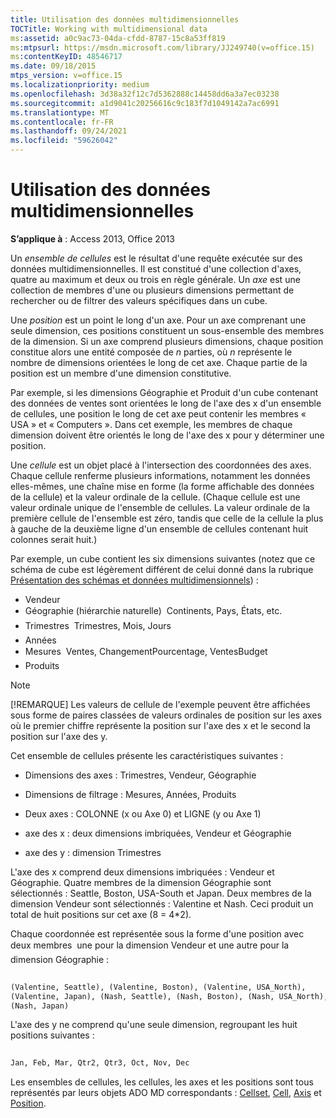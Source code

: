 ```yaml
---
title: Utilisation des données multidimensionnelles
TOCTitle: Working with multidimensional data
ms:assetid: a0c9ac73-04da-cfdd-8787-15c8a53ff819
ms:mtpsurl: https://msdn.microsoft.com/library/JJ249740(v=office.15)
ms:contentKeyID: 48546717
ms.date: 09/18/2015
mtps_version: v=office.15
ms.localizationpriority: medium
ms.openlocfilehash: 3d38a32f12c7d5362888c14458dd6a3a7ec03238
ms.sourcegitcommit: a1d9041c20256616c9c183f7d1049142a7ac6991
ms.translationtype: MT
ms.contentlocale: fr-FR
ms.lasthandoff: 09/24/2021
ms.locfileid: "59626042"
---
```

# <a name="working-with-multidimensional-data"></a>Utilisation des données multidimensionnelles

**S’applique à** : Access 2013, Office 2013

Un *ensemble de cellules* est le résultat d'une requête exécutée sur des données multidimensionnelles. Il est constitué d'une collection d'axes, quatre au maximum et deux ou trois en règle générale. Un *axe* est une collection de membres d'une ou plusieurs dimensions permettant de rechercher ou de filtrer des valeurs spécifiques dans un cube.

Une *position* est un point le long d'un axe. Pour un axe comprenant une seule dimension, ces positions constituent un sous-ensemble des membres de la dimension. Si un axe comprend plusieurs dimensions, chaque position constitue alors une entité composée de *n* parties, où *n* représente le nombre de dimensions orientées le long de cet axe. Chaque partie de la position est un membre d'une dimension constitutive.

Par exemple, si les dimensions Géographie et Produit d'un cube contenant des données de ventes sont orientées le long de l'axe des x d'un ensemble de cellules, une position le long de cet axe peut contenir les membres « USA » et « Computers ». Dans cet exemple, les membres de chaque dimension doivent être orientés le long de l'axe des x pour y déterminer une position.

Une *cellule* est un objet placé à l'intersection des coordonnées des axes. Chaque cellule renferme plusieurs informations, notamment les données elles-mêmes, une chaîne mise en forme (la forme affichable des données de la cellule) et la valeur ordinale de la cellule. (Chaque cellule est une valeur ordinale unique de l'ensemble de cellules. La valeur ordinale de la première cellule de l'ensemble est zéro, tandis que celle de la cellule la plus à gauche de la deuxième ligne d'un ensemble de cellules contenant huit colonnes serait huit.)

Par exemple, un cube contient les six dimensions suivantes (notez que ce schéma de cube est légèrement différent de celui donné dans la rubrique [Présentation des schémas et données multidimensionnels](overview-of-multidimensional-schemas-and-data.md)) :

- Vendeur
- Géographie (hiérarchie naturelle)  Continents, Pays, États, etc.
- Trimestres  Trimestres, Mois, Jours
- Années
- Mesures  Ventes, ChangementPourcentage, VentesBudget
- Produits

> [!NOTE]
> [!REMARQUE] Les valeurs de cellule de l'exemple peuvent être affichées sous forme de paires classées de valeurs ordinales de position sur les axes où le premier chiffre représente la position sur l'axe des x et le second la position sur l'axe des y.

Cet ensemble de cellules présente les caractéristiques suivantes :

- Dimensions des axes : Trimestres, Vendeur, Géographie

- Dimensions de filtrage : Mesures, Années, Produits

- Deux axes : COLONNE (x ou Axe 0) et LIGNE (y ou Axe 1)

- axe des x : deux dimensions imbriquées, Vendeur et Géographie

- axe des y : dimension Trimestres

L'axe des x comprend deux dimensions imbriquées : Vendeur et Géographie. Quatre membres de la dimension Géographie sont sélectionnés : Seattle, Boston, USA-South et Japan. Deux membres de la dimension Vendeur sont sélectionnés : Valentine et Nash. Ceci produit un total de huit positions sur cet axe (8 = 4\*2).

Chaque coordonnée est représentée sous la forme d'une position avec deux membres  une pour la dimension Vendeur et une autre pour la dimension Géographie :

```vb 
 
(Valentine, Seattle), (Valentine, Boston), (Valentine, USA_North), 
(Valentine, Japan), (Nash, Seattle), (Nash, Boston), (Nash, USA_North), 
(Nash, Japan) 
```

L'axe des y ne comprend qu'une seule dimension, regroupant les huit positions suivantes :

```vb 
 
Jan, Feb, Mar, Qtr2, Qtr3, Oct, Nov, Dec 
```

Les ensembles de cellules, les cellules, les axes et les positions sont tous représentés par leurs objets ADO MD correspondants : [Cellset](cellset-object-ado-md.md), [Cell](cell-object-ado-md.md), [Axis](axis-object-ado-md.md) et [Position](position-object-ado-md.md).

